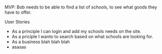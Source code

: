 
MVP: Bob needs to be able to find a  list of schools, to see what goods they have to offer. 

User Stories

- As a principle I can login and add my schools needs on the site.
- As a priciple I wanto to search based on what schools are looking for. 
- As a business blah blah blah
- asasas

